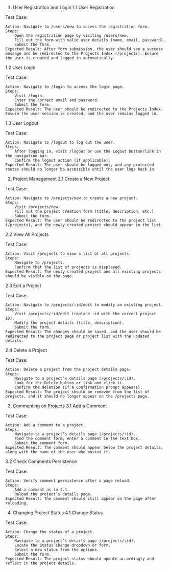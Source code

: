 1. User Registration and Login
1.1 User Registration

Test Case:

    Action: Navigate to /users/new to access the registration form.
    Steps:
        Open the registration page by visiting /users/new.
        Fill out the form with valid user details (name, email, password).
        Submit the form.
    Expected Result: After form submission, the user should see a success message and be redirected to the Projects Index (/projects). Ensure the user is created and logged in automatically.

1.2 User Login

Test Case:

    Action: Navigate to /login to access the login page.
    Steps:
        Visit /login.
        Enter the correct email and password.
        Submit the form.
    Expected Result: The user should be redirected to the Projects Index. Ensure the user session is created, and the user remains logged in.

1.3 User Logout

Test Case:

    Action: Navigate to /logout to log out the user.
    Steps:
        After logging in, visit /logout or use the Logout button/link in the navigation bar.
        Confirm the logout action (if applicable).
    Expected Result: The user should be logged out, and any protected routes should no longer be accessible until the user logs back in.

2. Project Management
2.1 Create a New Project

Test Case:

    Action: Navigate to /projects/new to create a new project.
    Steps:
        Visit /projects/new.
        Fill out the project creation form (title, description, etc.).
        Submit the form.
    Expected Result: The user should be redirected to the project list (/projects), and the newly created project should appear in the list.

2.2 View All Projects

Test Case:

    Action: Visit /projects to view a list of all projects.
    Steps:
        Navigate to /projects.
        Confirm that the list of projects is displayed.
    Expected Result: The newly created project and all existing projects should be visible on the page.

2.3 Edit a Project

Test Case:

    Action: Navigate to /projects/:id/edit to modify an existing project.
    Steps:
        Visit /projects/:id/edit (replace :id with the correct project ID).
        Modify the project details (title, description).
        Submit the form.
    Expected Result: The changes should be saved, and the user should be redirected to the project page or project list with the updated details.

2.4 Delete a Project

Test Case:

    Action: Delete a project from the project details page.
    Steps:
        Navigate to a project’s details page (/projects/:id).
        Look for the Delete button or link and click it.
        Confirm the deletion (if a confirmation prompt appears).
    Expected Result: The project should be removed from the list of projects, and it should no longer appear on the /projects page.

3. Commenting on Projects
3.1 Add a Comment

Test Case:

    Action: Add a comment to a project.
    Steps:
        Navigate to a project’s details page (/projects/:id).
        Find the comment form, enter a comment in the text box.
        Submit the comment form.
    Expected Result: The comment should appear below the project details, along with the name of the user who posted it.

3.2 Check Comments Persistence

Test Case:

    Action: Verify comment persistence after a page reload.
    Steps:
        Add a comment as in 3.1.
        Reload the project’s details page.
    Expected Result: The comment should still appear on the page after reloading.

4. Changing Project Status
4.1 Change Status

Test Case:

    Action: Change the status of a project.
    Steps:
        Navigate to a project’s details page (/projects/:id).
        Locate the Status Change dropdown or form.
        Select a new status from the options.
        Submit the form.
    Expected Result: The project status should update accordingly and reflect in the project details. 
